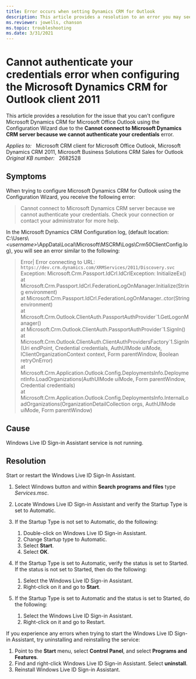 ```yaml
---
title: Error occurs when setting Dynamics CRM for Outlook
description: This article provides a resolution to an error you may see when configuring the Microsoft Dynamics CRM Client for Microsoft Office Outlook.
ms.reviewer: jowells, chanson
ms.topic: troubleshooting
ms.date: 3/31/2021
---
```

# Cannot authenticate your credentials error when configuring the Microsoft Dynamics CRM for Outlook client 2011

This article provides a resolution for the issue that you can't configure Microsoft Dynamics CRM for Microsoft Office Outlook using the Configuration Wizard due to the **Cannot connect to Microsoft Dynamics CRM server because we cannot authenticate your credentials** error.

_Applies to:_ &nbsp; Microsoft CRM client for Microsoft Office Outlook, Microsoft Dynamics CRM 2011, Microsoft Business Solutions CRM Sales for Outlook  
_Original KB number:_ &nbsp; 2682528

## Symptoms

When trying to configure Microsoft Dynamics CRM for Outlook using the Configuration Wizard, you receive the following error:

> Cannot connect to Microsoft Dynamics CRM server because we cannot authenticate your credentials. Check your connection or contact your administrator for more help.

In the Microsoft Dynamics CRM Configuration log, (default location: C:\Users\\*\<username>*\AppData\Local\Microsoft\MSCRM\Logs\Crm50ClientConfig.log), you will see an error similar to the following:

> Error| Error connecting to URL: `https://dev.crm.dynamics.com/XRMServices/2011/Discovery.svc`  
Exception:  Microsoft.Crm.Passport.IdCrl.IdCrlException: InitializeEx()  
at Microsoft.Crm.Passport.IdCrl.FederationLogOnManager.Initialize(String environment)  
at Microsoft.Crm.Passport.IdCrl.FederationLogOnManager..ctor(String environment)  
at Microsoft.Crm.Outlook.ClientAuth.PassportAuthProvider\`1.GetLogonManager()  
at Microsoft.Crm.Outlook.ClientAuth.PassportAuthProvider\`1.SignIn()  
at Microsoft.Crm.Outlook.ClientAuth.ClientAuthProvidersFactory\`1.SignIn(Uri endPoint, Credential credentials, AuthUIMode uiMode, IClientOrganizationContext context, Form parentWindow, Boolean retryOnError)  
at Microsoft.Crm.Application.Outlook.Config.DeploymentsInfo.DeploymentInfo.LoadOrganizations(AuthUIMode uiMode, Form parentWindow, Credential credentials)  
at Microsoft.Crm.Application.Outlook.Config.DeploymentsInfo.InternalLoadOrganizations(OrganizationDetailCollection orgs, AuthUIMode uiMode, Form parentWindow)

## Cause

Windows Live ID Sign-in Assistant service is not running.

## Resolution

Start or restart the Windows Live ID Sign-In Assistant.

1. Select Windows button and within **Search programs and files** type *Services.msc*.
2. Locate Windows Live ID Sign-in Assistant and verify the Startup Type is set to Automatic.

3. If the Startup Type is not set to Automatic, do the following:
   1. Double-click on Windows Live ID Sign-in Assistant.
   2. Change Startup type to Automatic.
   3. Select **Start**.
   4. Select **OK**.

4. If the Startup Type is set to Automatic, verify the status is set to Started. If the status is not set to Started, then do the following:
   1. Select the Windows Live ID Sign-in Assistant.
   2. Right-click on it and go to **Start**.

5. If the Startup Type is set to Automatic and the status is set to Started, do the following:

   1. Select the Windows Live ID Sign-in Assistant.
   2. Right-click on it and go to Restart.

If you experience any errors when trying to start the Windows Live ID Sign-in Assistant, try uninstalling and reinstalling the service:

1. Point to the **Start** menu, select **Control Panel**, and select **Programs and Features**.
2. Find and right-click Windows Live ID Sign-in Assistant. Select **uninstall**.
3. Reinstall Windows Live ID Sign-in Assistant.
